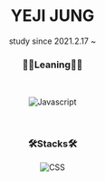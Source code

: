 <h1 align="center">YEJI JUNG</h1>

<p align="center">study since 2021.2.17 ~</p>

<h3 align="center">👩‍💻Leaning👩‍💻</h3>
</br>
<p align="center">
    <img alt="Javascript" src ="https://img.shields.io/badge/Javascript-000000.svg?&style=for-the-badge&logo=javascript&logoColor=white"/>
</p>
</br>

<h3 align="center">🛠Stacks🛠</h3>

<p align="center">
    <img alt="CSS" src ="https://img.shields.io/badge/CSS-000000.svg?&style=for-the-badge&logo=css3&logoColor=white"/>
</p>
